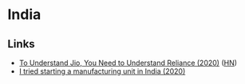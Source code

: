 # India

## Links

- [To Understand Jio, You Need to Understand Reliance (2020)](https://diff.substack.com/p/to-understand-jio-you-need-to-understand) ([HN](https://news.ycombinator.com/item?id=24008244))
- [I tried starting a manufacturing unit in India (2020)](https://superr.in/economy/i-tried-starting-a-manufacturing-unit-in-india/)
